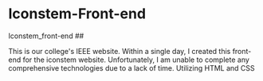 # Iconstem-Front-end

Iconstem_front-end ##

This is our college's IEEE website. Within a single day, I created this front-end for the iconstem website. Unfortunately, I am unable to complete any comprehensive technologies due to a lack of time.
Utilizing HTML and CSS

